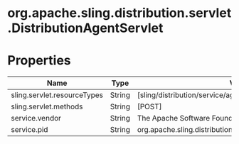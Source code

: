 # org.apache.sling.distribution.servlet.DistributionAgentServlet

# Properties

| Name | Type | Value |
| ---- | ---- | ----- |
| sling.servlet.resourceTypes | String | [sling/distribution/service/agent] |
| sling.servlet.methods | String | [POST] |
| service.vendor | String | The Apache Software Foundation |
| service.pid | String | org.apache.sling.distribution.servlet.DistributionAgentServlet |
